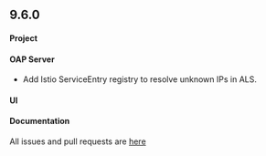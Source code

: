 ## 9.6.0

#### Project


#### OAP Server

* Add Istio ServiceEntry registry to resolve unknown IPs in ALS.

#### UI


#### Documentation


All issues and pull requests are [here](https://github.com/apache/skywalking/milestone/181?closed=1)
